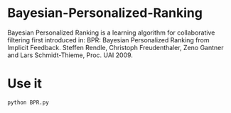 # Bayesian-Personalized-Ranking

Bayesian Personalized Ranking is a learning algorithm for collaborative filtering first introduced in: BPR: Bayesian Personalized Ranking from Implicit Feedback. Steffen Rendle, Christoph Freudenthaler, Zeno Gantner and Lars Schmidt-Thieme, Proc. UAI 2009.

# Use it

```python
python BPR.py
```
